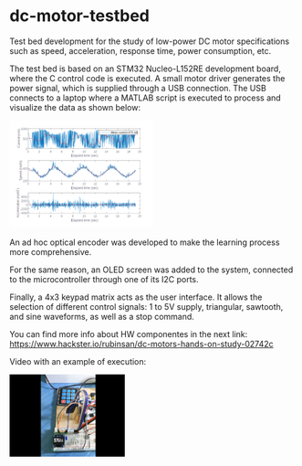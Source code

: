 # dc-motor-testbed

Test bed development for the study of low-power DC motor specifications such as speed, acceleration, response time, power consumption, etc.

The test bed is based on an STM32 Nucleo-L152RE development board, where the C control code is executed.
A small motor driver generates the power signal, which is supplied through a USB connection.
The USB connects to a laptop where a MATLAB script is executed to process and visualize the data as shown below:

<img src="./images/sine_plot.png" style="height: 50%; width: 50%;"/>

An ad hoc optical encoder was developed to make the learning process more comprehensive.

For the same reason, an OLED screen was added to the system, connected to the microcontroller through one of its I2C ports.

Finally, a 4x3 keypad matrix acts as the user interface. It allows the selection of different control signals: 1 to 5V supply, triangular, sawtooth, and sine waveforms, as well as a stop command.

You can find more info about HW componentes in the next link:
https://www.hackster.io/rubinsan/dc-motors-hands-on-study-02742c

Video with an example of execution:

<a href="https://www.youtube.com/watch?v=YV4XwpWuwdg">
<img src="./images/cover_2.png" style="height: 40%; width: 40%;"/></>

